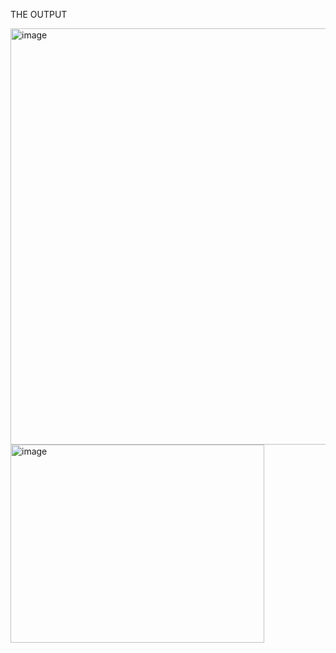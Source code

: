 THE OUTPUT

<img width="520" height="666" alt="image" src="https://github.com/user-attachments/assets/f9c10680-384f-4dc1-87f7-73975ef08d8b" />


<img width="406" height="317" alt="image" src="https://github.com/user-attachments/assets/b6069b11-9e91-4ad1-b04d-93ac31c80a3a" />
